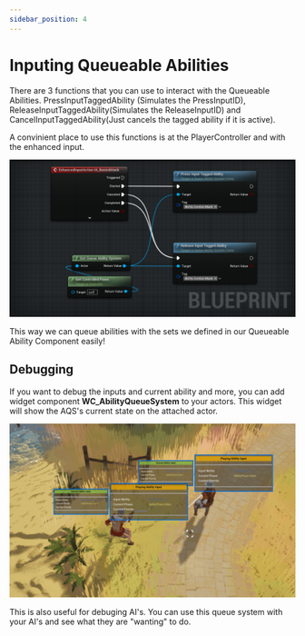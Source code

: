 ```yaml
---
sidebar_position: 4
---
```


# Inputing Queueable Abilities

There are 3 functions that you can use to interact with the Queueable Abilities. PressInputTaggedAbility (Simulates the PressInputID), ReleaseInputTaggedAbility(Simulates the ReleaseInputID) and CancelInputTaggedAbility(Just cancels the tagged ability if it is active).

A convinient place to use this functions is at the PlayerController and with the enhanced input.

![EnhancedInputExample](./img/T_InputtingAbilitiesWithEnhancedInput.png)

This way we can queue abilities with the sets we defined in our Queueable Ability Component easily!

## Debugging

If you want to debug the inputs and current ability and more, you can add widget component **WC_AbilityQueueSystem** to your actors. This widget will show the AQS's current state on the attached actor.

![DebugWidget](./img/T_DebugWidget.png)

This is also useful for debuging AI's. You can use this queue system with your AI's and see what they are "wanting" to do. 